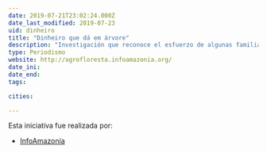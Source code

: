 ```yaml
---
date: 2019-07-21T23:02:24.000Z
date_last_modified: 2019-07-23
uid: dinheiro
title: "Dinheiro que dá em árvore"
description: "Investigación que reconoce el esfuerzo de algunas familias agricultoras, técnicos y gobernantes en Brasil que buscan ser sostenibles en sus productos y en sus procesos mientras recuperan los bosques de la Amazonia."
type: Periodismo
website: http://agrofloresta.infoamazonia.org/
date_ini: 
date_end: 
tags:

cities: 

---
```


Esta iniciativa fue realizada por:

- [InfoAmazonía](/i/infoamazonia.html)
